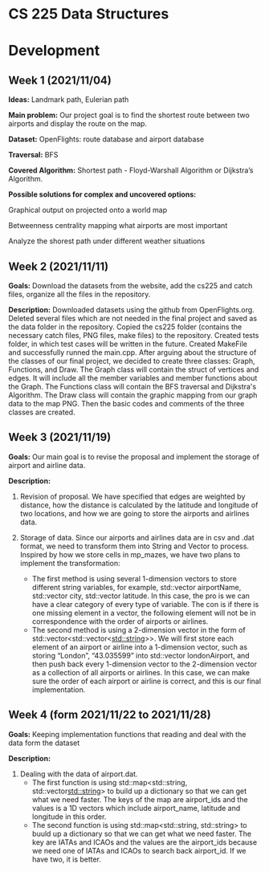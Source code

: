 # **CS 225 Data Structures**

# **Development**

## **Week 1 (2021/11/04)**

**Ideas:** Landmark path, Eulerian path

**Main problem:** Our project goal is to find the shortest route between two airports and display the route on the map.

**Dataset:** OpenFlights: route database and airport database

**Traversal:** BFS

**Covered Algorithm:** Shortest path - Floyd-Warshall Algorithm or Dijkstra’s Algorithm.

**Possible solutions for complex and uncovered options:**

Graphical output on projected onto a world map

Betweenness centrality mapping what airports are most important

Analyze the shorest path under different weather situations

## **Week 2 (2021/11/11)**

**Goals:** Download the datasets from the website, add the cs225 and catch files, organize all the files in the repository. 

**Description:** Downloaded datasets using the github from OpenFlights.org. Deleted several files which are not needed in the final project and saved as the data folder in the repository. Copied the cs225 folder (contains the necessary catch files, PNG files, make files) to the repository. Created tests folder, in which test cases will be written in the future. Created MakeFile and successfully runned the main.cpp. After arguing about the structure of the classes of our final project, we decided to create three classes: Graph, Functions, and Draw. The Graph class will contain the struct of vertices and edges. It will include all the member variables and member functions about the Graph. The Functions class will contain the BFS traversal and Dijkstra's Algorithm. The Draw class will contain the graphic mapping from our graph data to the map PNG. Then the basic codes and comments of the three classes are created.

## **Week 3 (2021/11/19)**

**Goals:** Our main goal is to revise the proposal and implement the storage of airport and airline data.

**Description:**

1. Revision of proposal. We have specified that edges are weighted by distance, how the distance is calculated by the latitude and longitude of two locations, and how we are going to store the airports and airlines data.

2. Storage of data. Since our airports and airlines data are in csv and .dat format, we need to transform them into String and Vector to process. Inspired by how we store cells in mp_mazes, we have two plans to implement the transformation:
   - The first method is using several 1-dimension vectors to store different string variables, for example, std::vector airportName, std::vector city, std::vector latitude. In this case, the pro is we can have a clear category of every type of variable. The con is if there is one missing element in a vector, the following element will not be in correspondence with the order of airports or airlines.
   - The second method is using a 2-dimension vector in the form of std::vector<std::vector<<std::string>>>. We will first store each element of an airport or airline into a 1-dimension vector, such as storing “London”, “43.035599” into std::vector londonAirport, and then push back every 1-dimension vector to the 2-dimension vector as a collection of all airports or airlines. In this case, we can make sure the order of each airport or airline is correct, and this is our final implementation.

## **Week 4 (form 2021/11/22 to 2021/11/28)**

**Goals:** Keeping implementation functions that reading and deal with the data form the dataset

**Description:**

1. Dealing with the data of airport.dat.
   - The first function is using std::map<std::string, std::vector<std::string>> to build up a dictionary so that we can get what we need faster. The keys of the map are airport_ids and the values is a 1D vectors which include airport_name, latitude and longitude in this order.
   - The second function is using std::map<std::string, std::string> to buuld up a dictionary so that we can get what we need faster. The key are IATAs and ICAOs and the values are the airport_ids because we need one of IATAs and ICAOs to search back airport_id. If we have two, it is better.